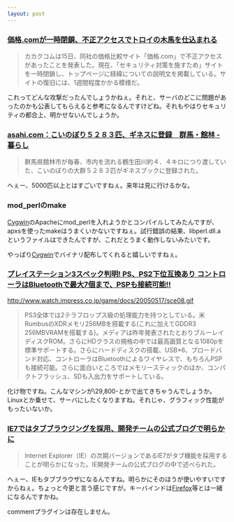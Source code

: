 ```yaml
---
layout: post
---
```

<h3><a href="http://internet.watch.impress.co.jp/cda/news/2005/05/16/7599.html">価格.comが一時閉鎖、不正アクセスでトロイの木馬を仕込まれる</a></h3>
<blockquote><p>カカクコムは15日、同社の価格比較サイト「価格.com」で不正アクセスがあったことを発表した。現在、「セキュリティ対策を施すため」サイトを一時閉鎖し、トップページに経緯についての説明文を掲載している。サイトの復旧には、1週間程度かかる模様だ。 </p>
</blockquote>
<p>これってどんな攻撃だったんでしょうかねぇ。それと、サーバのどこに問題があったのかも公表してもらえると参考になるんですけどね。それもやはりセキュリティの都合上、明かせないんでしょうか。</p>
<h3><a href="http://www.asahi.com/life/update/0517/002.html?ref=rss">asahi.com：こいのぼり５２８３匹、ギネスに登録　群馬・館林 - 暮らし</a></h3>
<blockquote><p>群馬県館林市が毎春、市内を流れる鶴生田川約４．４キロにつり渡していた、こいのぼりの大群５２８３匹がギネスブックに登録された。</p>
</blockquote>
<p>へぇー、5000匹以上とはすごいですねぇ。来年は見に行けるかな。</p>
<h3>mod_perlのmake</h3>
<p><a href="http://cygwin.com/">Cygwin</a>のApacheにmod_perlを入れようかとコンパイルしてみたんですが、apxsを使ったmakeはうまくいかないですねぇ。試行錯誤の結果、libperl.dll.a というファイルはできたんですが、これだとうまく動作しないみたいです。</p>
<p>やっぱり<a href="http://cygwin.com/">Cygwin</a>でバイナリ配布してくれると嬉しいですねぇ。</p>
<h3><a href="http://www.watch.impress.co.jp/game/docs/20050517/sce1.htm">プレイステーション3スペック判明! PS、PS2下位互換あり コントローラはBluetoothで最大7個まで、PSPも接続可能!!</a></h3>
<p><a href="http://www.watch.impress.co.jp/game/docs/20050517/sce08.gif">http://www.watch.impress.co.jp/game/docs/20050517/sce08.gif</a><blockquote><p>PS3全体では2テラフロップス級の処理能力を持つとしている。米RumbusのXDRメモリ256MBを搭載する(これに加えてGDDR3 256MBVRAMを搭載する)。メディアは昨年発表されたとおりブルーレイディスクROM。さらにHDクラスの規格の中では最高画質となる1080pを標準サポートする。さらにハードディスクの搭載、USB×6、ブロードバンド対応、コントローラはBluetoothによるワイヤレスで、もちろんPSPも接続可能。さらに面白いところではメモリースティックのほか、コンパクトフラッシュ、SDも入出力をサポートしている。</p>
</blockquote>
</p>
<p>化け物ですね。こんなマシンが\29,800-とかで出てきちゃうんでしょうか。Linuxとか乗せて、サーバにしたくなりますね。それじゃ、グラフィック性能がもったいないか。</p>
<h3><a href="http://internet.watch.impress.co.jp/cda/news/2005/05/17/7619.html">IE7ではタブブラウジングを採用、開発チームの公式ブログで明らかに</a></h3>
<blockquote><p>Internet Explorer（IE）の次期バージョンであるIE7がタブ機能を採用することが明らかになった。IE開発チームの公式ブログの中で述べられた。</p>
</blockquote>
<p>へぇー、IEもタブブラウザになるんですね。明らかにそのほうが使いやすいですからねぇ。ちょっと今更と言う感じですが。キーバインドは<a href="http://www.mozilla-japan.org/products/firefox/">Firefox</a>等とは一緒になるんですかね。</p>
<p><span class="error">commentプラグインは存在しません。</span> </p>
